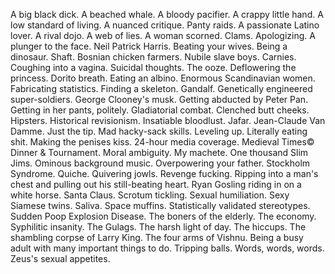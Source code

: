 A big black dick.
A beached whale.
A bloody pacifier.
A crappy little hand.
A low standard of living.
A nuanced critique.
Panty raids.
A passionate Latino lover.
A rival dojo.
A web of lies.
A woman scorned.
Clams.
Apologizing.
A plunger to the face.
Neil Patrick Harris.
Beating your wives.
Being a dinosaur.
Shaft.
Bosnian chicken farmers.
Nubile slave boys.
Carnies.
Coughing into a vagina.
Suicidal thoughts.
The ooze.
Deflowering the princess.
Dorito breath.
Eating an albino.
Enormous Scandinavian women.
Fabricating statistics.
Finding a skeleton.
Gandalf.
Genetically engineered super-soldiers.
George Clooney's musk.
Getting abducted by Peter Pan.
Getting in her pants, politely.
Gladiatorial combat.
Clenched butt cheeks.
Hipsters.
Historical revisionism.
Insatiable bloodlust.
Jafar.
Jean-Claude Van Damme.
Just the tip.
Mad hacky-sack skills.
Leveling up.
Literally eating shit.
Making the penises kiss.
24-hour media coverage.
Medieval Times&copy; Dinner & Tournament.
Moral ambiguity.
My machete.
One thousand Slim Jims.
Ominous background music.
Overpowering your father.
Stockholm Syndrome.
Quiche.
Quivering jowls.
Revenge fucking.
Ripping into a man's chest and pulling out his still-beating heart.
Ryan Gosling riding in on a white horse.
Santa Claus.
Scrotum tickling.
Sexual humiliation.
Sexy Siamese twins.
Saliva.
Space muffins.
Statistically validated stereotypes.
Sudden Poop Explosion Disease.
The boners of the elderly.
The economy.
Syphilitic insanity.
The Gulags.
The harsh light of day.
The hiccups.
The shambling corpse of Larry King.
The four arms of Vishnu.
Being a busy adult with many important things to do.
Tripping balls.
Words, words, words.
Zeus's sexual appetites.